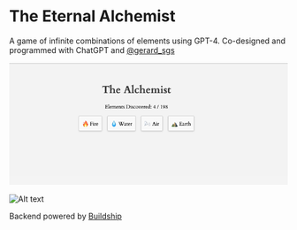 # The Eternal Alchemist

A game of infinite combinations of elements using GPT-4. 
Co-designed and programmed with ChatGPT and [@gerard_sgs](https://twitter.com/gerard_sgs)

![Image of the game](image.png)

![Alt text](image-1.png)

Backend powered by [Buildship](https://buildship.com/)

